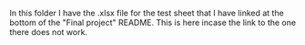 In this folder I have the .xlsx file for the test sheet that I have linked at the bottom of the "Final project" README. This is here incase the link to the one there does not work.